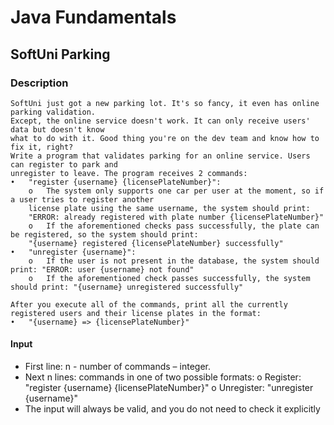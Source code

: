 # Java Fundamentals

## SoftUni Parking

### Description
    SoftUni just got a new parking lot. It's so fancy, it even has online parking validation.
    Except, the online service doesn't work. It can only receive users' data but doesn't know
    what to do with it. Good thing you're on the dev team and know how to fix it, right? 
    Write a program that validates parking for an online service. Users can register to park and
    unregister to leave. The program receives 2 commands:
    •	"register {username} {licensePlateNumber}":
        o	The system only supports one car per user at the moment, so if a user tries to register another 
        license plate using the same username, the system should print:
        "ERROR: already registered with plate number {licensePlateNumber}" 
        o	If the aforementioned checks pass successfully, the plate can be registered, so the system should print:
        "{username} registered {licensePlateNumber} successfully" 
    •	"unregister {username}":
        o	If the user is not present in the database, the system should print: "ERROR: user {username} not found"
        o	If the aforementioned check passes successfully, the system should print: "{username} unregistered successfully"

    After you execute all of the commands, print all the currently registered users and their license plates in the format: 
    •	"{username} => {licensePlateNumber}" 

#### Input 
- First line: n - number of commands – integer. 
- Next n lines: commands in one of two possible formats: o	Register: "register {username} {licensePlateNumber}" o	Unregister: "unregister {username}" 
- The input will always be valid, and you do not need to check it explicitly